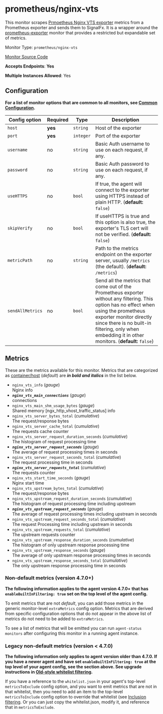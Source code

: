 <!--- GENERATED BY gomplate from scripts/docs/monitor-page.md.tmpl --->

# prometheus/nginx-vts

This monitor scrapes [Prmoetheus Nginx VTS
exporter](https://github.com/hnlq715/nginx-vts-exporter) metrics from a
Prometheus exporter and sends them to SignalFx.  It is a wrapper around the
[prometheus-exporter](./prometheus-exporter.md) monitor that provides a
restricted but expandable set of metrics.


Monitor Type: `prometheus/nginx-vts`

[Monitor Source Code](https://github.com/signalfx/signalfx-agent/tree/master/internal/monitors/prometheus/nginxvts)

**Accepts Endpoints**: **Yes**

**Multiple Instances Allowed**: Yes

## Configuration

**For a list of monitor options that are common to all monitors, see [Common
Configuration](../monitor-config.md#common-configuration).**


| Config option | Required | Type | Description |
| --- | --- | --- | --- |
| `host` | **yes** | `string` | Host of the exporter |
| `port` | **yes** | `integer` | Port of the exporter |
| `username` | no | `string` | Basic Auth username to use on each request, if any. |
| `password` | no | `string` | Basic Auth password to use on each request, if any. |
| `useHTTPS` | no | `bool` | If true, the agent will connect to the exporter using HTTPS instead of plain HTTP. (**default:** `false`) |
| `skipVerify` | no | `bool` | If useHTTPS is true and this option is also true, the exporter's TLS cert will not be verified. (**default:** `false`) |
| `metricPath` | no | `string` | Path to the metrics endpoint on the exporter server, usually `/metrics` (the default). (**default:** `/metrics`) |
| `sendAllMetrics` | no | `bool` | Send all the metrics that come out of the Prometheus exporter without any filtering.  This option has no effect when using the prometheus exporter monitor directly since there is no built-in filtering, only when embedding it in other monitors. (**default:** `false`) |


## Metrics

These are the metrics available for this monitor.
Metrics that are categorized as
[container/host](https://docs.signalfx.com/en/latest/admin-guide/usage.html#about-custom-bundled-and-high-resolution-metrics)
(*default*) are ***in bold and italics*** in the list below.


 - `nginx_vts_info` (*gauge*)<br>    Nginx info
 - ***`nginx_vts_main_connections`*** (*gauge*)<br>    connections
 - `nginx_vts_main_shm_usage_bytes` (*gauge*)<br>    Shared memory [ngx_http_vhost_traffic_status] info
 - `nginx_vts_server_bytes_total` (*cumulative*)<br>    The request/response bytes
 - `nginx_vts_server_cache_total` (*cumulative*)<br>    The requests cache counter
 - `nginx_vts_server_request_duration_seconds` (*cumulative*)<br>    The histogram of request processing time
 - ***`nginx_vts_server_request_seconds`*** (*gauge*)<br>    The average of request processing times in seconds
 - `nginx_vts_server_request_seconds_total` (*cumulative*)<br>    The request processing time in seconds
 - ***`nginx_vts_server_requests_total`*** (*cumulative*)<br>    The requests counter
 - `nginx_vts_start_time_seconds` (*gauge*)<br>    Nginx start time
 - `nginx_vts_upstream_bytes_total` (*cumulative*)<br>    The request/response bytes
 - `nginx_vts_upstream_request_duration_seconds` (*cumulative*)<br>    The histogram of request processing time including upstream
 - ***`nginx_vts_upstream_request_seconds`*** (*gauge*)<br>    The average of request processing times including upstream in seconds
 - `nginx_vts_upstream_request_seconds_total` (*cumulative*)<br>    The request Processing time including upstream in seconds
 - `nginx_vts_upstream_requests_total` (*cumulative*)<br>    The upstream requests counter
 - `nginx_vts_upstream_response_duration_seconds` (*cumulative*)<br>    The histogram of only upstream response processing time
 - `nginx_vts_upstream_response_seconds` (*gauge*)<br>    The average of only upstream response processing times in seconds
 - `nginx_vts_upstream_response_seconds_total` (*cumulative*)<br>    The only upstream response processing time in seconds

### Non-default metrics (version 4.7.0+)

**The following information applies to the agent version 4.7.0+ that has
`enableBuiltInFiltering: true` set on the top level of the agent config.**

To emit metrics that are not _default_, you can add those metrics in the
generic monitor-level `extraMetrics` config option.  Metrics that are derived
from specific configuration options that do not appear in the above list of
metrics do not need to be added to `extraMetrics`.

To see a list of metrics that will be emitted you can run `agent-status
monitors` after configuring this monitor in a running agent instance.

### Legacy non-default metrics (version < 4.7.0)

**The following information only applies to agent version older than 4.7.0. If
you have a newer agent and have set `enableBuiltInFiltering: true` at the top
level of your agent config, see the section above. See upgrade instructions in
[Old-style whitelist filtering](../legacy-filtering.md#old-style-whitelist-filtering).**

If you have a reference to the `whitelist.json` in your agent's top-level
`metricsToExclude` config option, and you want to emit metrics that are not in
that whitelist, then you need to add an item to the top-level
`metricsToInclude` config option to override that whitelist (see [Inclusion
filtering](../legacy-filtering.md#inclusion-filtering).  Or you can just
copy the whitelist.json, modify it, and reference that in `metricsToExclude`.



